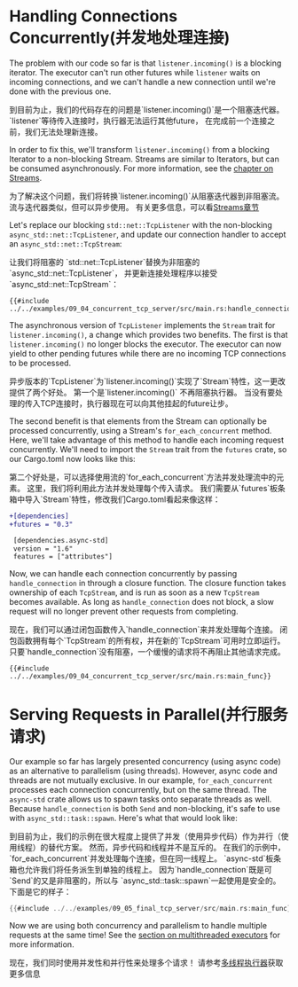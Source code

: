 # Handling Connections Concurrently(并发地处理连接)
The problem with our code so far is that `listener.incoming()` is a blocking iterator.
The executor can't run other futures while `listener` waits on incoming connections,
and we can't handle a new connection until we're done with the previous one.

<p class="cn">
到目前为止，我们的代码存在的问题是`listener.incoming()`是一个阻塞迭代器。
`listener`等待传入连接时，执行器无法运行其他future，
在完成前一个连接之前，我们无法处理新连接。
</p>

In order to fix this, we'll transform `listener.incoming()` from a blocking Iterator
to a non-blocking Stream. Streams are similar to Iterators, but can be consumed asynchronously.
For more information, see the [chapter on Streams](../05_streams/01_chapter.md).

<p class="cn">
为了解决这个问题，我们将转换`listener.incoming()`从阻塞迭代器到非阻塞流。
流与迭代器类似，但可以异步使用。
有关更多信息，可以看<a href="../05_streams/01_chapter.md">Streams章节</a>
</p>

Let's replace our blocking `std::net::TcpListener` with the non-blocking `async_std::net::TcpListener`,
and update our connection handler to accept an `async_std::net::TcpStream`:

<p class="cn">
让我们将阻塞的 `std::net::TcpListener`替换为非阻塞的`async_std::net::TcpListener`，
并更新连接处理程序以接受`async_std::net::TcpStream`：
</p>

```rust,ignore
{{#include ../../examples/09_04_concurrent_tcp_server/src/main.rs:handle_connection}}
```

The asynchronous version of `TcpListener` implements the `Stream` trait for `listener.incoming()`,
a change which provides two benefits.
The first is that `listener.incoming()` no longer blocks the executor.
The executor can now yield to other pending futures 
while there are no incoming TCP connections to be processed.

<p class="cn">
异步版本的`TcpListener`为`listener.incoming()`实现了`Stream`特性，这一更改提供了两个好处。
第一个是`listener.incoming()` 不再阻塞执行器。
当没有要处理的传入TCP连接时，执行器现在可以向其他挂起的future让步。
</p>

The second benefit is that elements from the Stream can optionally be processed concurrently,
using a Stream's `for_each_concurrent` method.
Here, we'll take advantage of this method to handle each incoming request concurrently.
We'll need to import the `Stream` trait from the `futures` crate, so our Cargo.toml now looks like this:

<p class="cn">
第二个好处是，可以选择使用流的`for_each_concurrent`方法并发处理流中的元素。
这里，我们将利用此方法并发处理每个传入请求。
我们需要从`futures`板条箱中导入`Stream`特性，修改我们Cargo.toml看起来像这样：
</p>

```diff
+[dependencies]
+futures = "0.3"

 [dependencies.async-std]
 version = "1.6"
 features = ["attributes"]
```

Now, we can handle each connection concurrently by passing `handle_connection` in through a closure function.
The closure function takes ownership of each `TcpStream`, and is run as soon as a new `TcpStream` becomes available.
As long as `handle_connection` does not block, a slow request will no longer prevent other requests from completing.

<p class="cn">
现在，我们可以通过闭包函数传入`handle_connection`来并发处理每个连接。
闭包函数拥有每个`TcpStream`的所有权，并在新的`TcpStream`可用时立即运行。
只要`handle_connection`没有阻塞，一个缓慢的请求将不再阻止其他请求完成。
</p>

```rust,ignore
{{#include ../../examples/09_04_concurrent_tcp_server/src/main.rs:main_func}}
```
# Serving Requests in Parallel(并行服务请求)
Our example so far has largely presented concurrency (using async code)
as an alternative to parallelism (using threads).
However, async code and threads are not mutually exclusive.
In our example, `for_each_concurrent` processes each connection concurrently, but on the same thread.
The `async-std` crate allows us to spawn tasks onto separate threads as well.
Because `handle_connection` is both `Send` and non-blocking, it's safe to use with `async_std::task::spawn`.
Here's what that would look like:

<p class="cn">
到目前为止，我们的示例在很大程度上提供了并发（使用异步代码）作为并行（使用线程）的替代方案。
然而，异步代码和线程并不是互斥的。
在我们的示例中，`for_each_concurrent`并发处理每个连接，但在同一线程上。
`async-std`板条箱也允许我们将任务派生到单独的线程上。
因为`handle_connection`既是可`Send`的又是非阻塞的，所以与 `async_std::task::spawn`一起使用是安全的。
下面是它的样子：
</p>

```rust
{{#include ../../examples/09_05_final_tcp_server/src/main.rs:main_func}}
```
Now we are using both concurrency and parallelism to handle multiple requests at the same time!
See the [section on multithreaded executors](../08_ecosystem/00_chapter.md#single-threading-vs-multithreading)
for more information.

<p class="cn">
现在，我们同时使用并发性和并行性来处理多个请求！
请参考<a href="../08_ecosystem/00_chapter.md#single-threading-vs-multithreading">多线程执行器</a>获取更多信息
</p>
